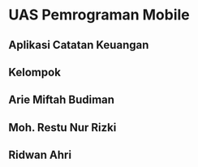 # UAS Pemrograman Mobile 
## Aplikasi Catatan Keuangan

## Kelompok 
## Arie Miftah Budiman
## Moh. Restu Nur Rizki
## Ridwan Ahri
